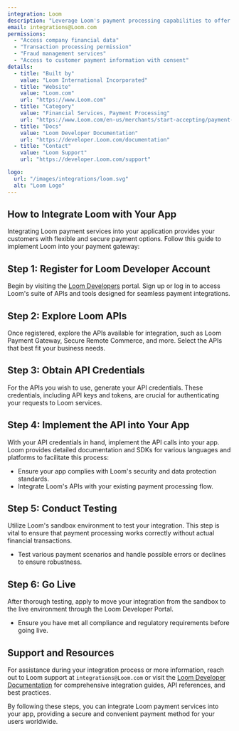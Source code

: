 ```yaml
---
integration: Loom
description: "Leverage Loom's payment processing capabilities to offer a wide range of payment options, enhancing customer convenience and security."
email: integrations@Loom.com
permissions:
  - "Access company financial data"
  - "Transaction processing permission"
  - "Fraud management services"
  - "Access to customer payment information with consent"
details:
  - title: "Built by"
    value: "Loom International Incorporated"
  - title: "Website"
    value: "Loom.com"
    url: "https://www.Loom.com"
  - title: "Category"
    value: "Financial Services, Payment Processing"
    url: "https://www.Loom.com/en-us/merchants/start-accepting/payment-gateway.html"
  - title: "Docs"
    value: "Loom Developer Documentation"
    url: "https://developer.Loom.com/documentation"
  - title: "Contact"
    value: "Loom Support"
    url: "https://developer.Loom.com/support"

logo:
  url: "/images/integrations/loom.svg"
  alt: "Loom Logo"
---
```


## How to Integrate Loom with Your App

Integrating Loom payment services into your application provides your customers with flexible and secure payment options. Follow this guide to implement Loom into your payment gateway:

## Step 1: Register for Loom Developer Account

Begin by visiting the [Loom Developers](https://developer.Loom.com/) portal. Sign up or log in to access Loom's suite of APIs and tools designed for seamless payment integrations.

## Step 2: Explore Loom APIs

Once registered, explore the APIs available for integration, such as Loom Payment Gateway, Secure Remote Commerce, and more. Select the APIs that best fit your business needs.

## Step 3: Obtain API Credentials

For the APIs you wish to use, generate your API credentials. These credentials, including API keys and tokens, are crucial for authenticating your requests to Loom services.

## Step 4: Implement the API into Your App

With your API credentials in hand, implement the API calls into your app. Loom provides detailed documentation and SDKs for various languages and platforms to facilitate this process:

- Ensure your app complies with Loom's security and data protection standards.
- Integrate Loom's APIs with your existing payment processing flow.

## Step 5: Conduct Testing

Utilize Loom's sandbox environment to test your integration. This step is vital to ensure that payment processing works correctly without actual financial transactions.

- Test various payment scenarios and handle possible errors or declines to ensure robustness.

## Step 6: Go Live

After thorough testing, apply to move your integration from the sandbox to the live environment through the Loom Developer Portal.

- Ensure you have met all compliance and regulatory requirements before going live.

## Support and Resources

For assistance during your integration process or more information, reach out to Loom support at `integrations@Loom.com` or visit the [Loom Developer Documentation](https://developer.Loom.com/documentation) for comprehensive integration guides, API references, and best practices.

By following these steps, you can integrate Loom payment services into your app, providing a secure and convenient payment method for your users worldwide.
